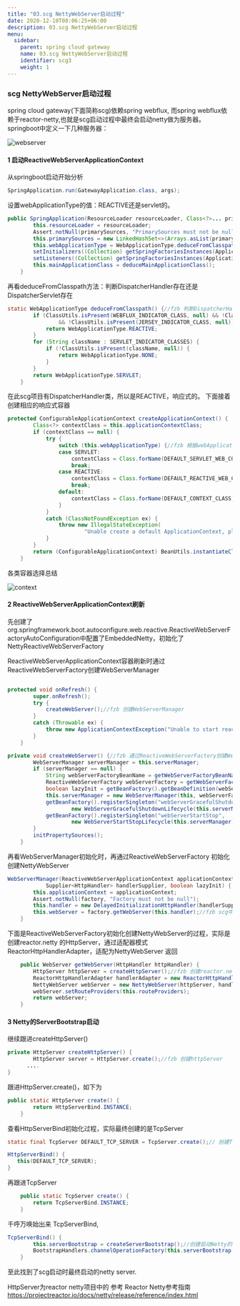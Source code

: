 ```yaml
---
title: "03.scg NettyWebServer启动过程"
date: 2020-12-10T08:06:25+06:00
description: 03.scg NettyWebServer启动过程
menu:
  sidebar:
    parent: spring cloud gateway
    name: 03.scg NettyWebServer启动过程
    identifier: scg3
    weight: 1
---
```


### scg NettyWebServer启动过程
spring cloud gateway(下面简称scg)依赖spring webflux, 而spring webflux依赖于reactor-netty,也就是scg启动过程中最终会启动netty做为服务器。
springboot中定义一下几种服务器：

![webserver](https://gitee.com/fengzhenbing/picgo/raw/master/webserver.png)

#### 1 启动ReactiveWebServerApplicationContext 
从springboot启动开始分析
```java
SpringApplication.run(GatewayApplication.class, args);
```
设置webApplicationType的值：REACTIVE还是servlet的。
```java
public SpringApplication(ResourceLoader resourceLoader, Class<?>... primarySources) {
		this.resourceLoader = resourceLoader;
		Assert.notNull(primarySources, "PrimarySources must not be null");
		this.primarySources = new LinkedHashSet<>(Arrays.asList(primarySources));
		this.webApplicationType = WebApplicationType.deduceFromClasspath();//fzb 通过类路径中类，推测web应用类型：REACTIVE还是servlet的。
		setInitializers((Collection) getSpringFactoriesInstances(ApplicationContextInitializer.class));
		setListeners((Collection) getSpringFactoriesInstances(ApplicationListener.class));
		this.mainApplicationClass = deduceMainApplicationClass();
	}
```
再看deduceFromClasspath方法：判断DispatcherHandler存在还是DispatcherServlet存在
```java
static WebApplicationType deduceFromClasspath() {//fzb 判断DispatcherHandler存在还是DispatcherServlet存在
		if (ClassUtils.isPresent(WEBFLUX_INDICATOR_CLASS, null) && !ClassUtils.isPresent(WEBMVC_INDICATOR_CLASS, null)
				&& !ClassUtils.isPresent(JERSEY_INDICATOR_CLASS, null)) {
			return WebApplicationType.REACTIVE;
		}
		for (String className : SERVLET_INDICATOR_CLASSES) {
			if (!ClassUtils.isPresent(className, null)) {
				return WebApplicationType.NONE;
			}
		}
		return WebApplicationType.SERVLET;
	}
```
在此scg项目有DispatcherHandler类，所以是REACTIVE，响应式的。
下面接着创建相应的响应式容器
```java
protected ConfigurableApplicationContext createApplicationContext() {
		Class<?> contextClass = this.applicationContextClass;
		if (contextClass == null) {
			try {
				switch (this.webApplicationType) {//fzb 根据webApplicationType类型创建不同的context容器
				case SERVLET:
					contextClass = Class.forName(DEFAULT_SERVLET_WEB_CONTEXT_CLASS);
					break;
				case REACTIVE:
					contextClass = Class.forName(DEFAULT_REACTIVE_WEB_CONTEXT_CLASS);//fzb scg创建的容器
					break;
				default:
					contextClass = Class.forName(DEFAULT_CONTEXT_CLASS);
				}
			}
			catch (ClassNotFoundException ex) {
				throw new IllegalStateException(
						"Unable create a default ApplicationContext, please specify an ApplicationContextClass", ex);
			}
		}
		return (ConfigurableApplicationContext) BeanUtils.instantiateClass(contextClass);
	}
```
各类容器选择总结

![context](https://gitee.com/fengzhenbing/picgo/raw/master/context.png)

#### 2  ReactiveWebServerApplicationContext刷新
先创建了
org.springframework.boot.autoconfigure.web.reactive.ReactiveWebServerFactoryAutoConfiguration中配置了EmbeddedNetty，初始化了NettyReactiveWebServerFactory

ReactiveWebServerApplicationContext容器刷新时通过ReactiveWebServerFactory创建WebServerManager
```java

protected void onRefresh() {
		super.onRefresh();
		try {
			createWebServer();//fzb 创建WebServerManager
		}
		catch (Throwable ex) {
			throw new ApplicationContextException("Unable to start reactive web server", ex);
		}
	}

private void createWebServer() {//fzb 通过ReactiveWebServerFactory创建WebServerManager
		WebServerManager serverManager = this.serverManager;
		if (serverManager == null) {
			String webServerFactoryBeanName = getWebServerFactoryBeanName();
			ReactiveWebServerFactory webServerFactory = getWebServerFactory(webServerFactoryBeanName);//fzb 获取EmbeddedNetty配置的ReactiveWebServerFactory
			boolean lazyInit = getBeanFactory().getBeanDefinition(webServerFactoryBeanName).isLazyInit();
			this.serverManager = new WebServerManager(this, webServerFactory, this::getHttpHandler, lazyInit);//fzb 创建
			getBeanFactory().registerSingleton("webServerGracefulShutdown",
					new WebServerGracefulShutdownLifecycle(this.serverManager));
			getBeanFactory().registerSingleton("webServerStartStop",
					new WebServerStartStopLifecycle(this.serverManager));
		}
		initPropertySources();
	}
```
再看WebServerManager初始化时，再通过ReactiveWebServerFactory 初始化创建NettyWebServer  
```java
WebServerManager(ReactiveWebServerApplicationContext applicationContext, ReactiveWebServerFactory factory,
			Supplier<HttpHandler> handlerSupplier, boolean lazyInit) {
		this.applicationContext = applicationContext;
		Assert.notNull(factory, "Factory must not be null");
		this.handler = new DelayedInitializationHttpHandler(handlerSupplier, lazyInit);
		this.webServer = factory.getWebServer(this.handler);//fzb scg中创建NettyWebServer
	}
```

下面是ReactiveWebServerFactory初始化创建NettyWebServer的过程，实际是创建reactor.netty 的HttpServer，通过适配器模式ReactorHttpHandlerAdapter，适配为NettyWebServer 返回
```java
	public WebServer getWebServer(HttpHandler httpHandler) {
		HttpServer httpServer = createHttpServer();//fzb 创建reactor.netty 的HttpServer
		ReactorHttpHandlerAdapter handlerAdapter = new ReactorHttpHandlerAdapter(httpHandler);//通过ReactorHttpHandlerAdapter适配器模式适配
		NettyWebServer webServer = new NettyWebServer(httpServer, handlerAdapter, this.lifecycleTimeout, getShutdown());//HttpServer 适配为NettyWebServer
		webServer.setRouteProviders(this.routeProviders);
		return webServer;
	}
```

#### 3  Netty的ServerBootstrap启动

继续跟进createHttpServer()
```java
private HttpServer createHttpServer() {
		HttpServer server = HttpServer.create();//fzb 创建httpServer
      ....
}
```
跟进HttpServer.create()，如下为
```java
public static HttpServer create() {
		return HttpServerBind.INSTANCE;
	}
```
查看HttpServerBind初始化过程，实际最终创建的是TcpServer
```java
static final TcpServer DEFAULT_TCP_SERVER = TcpServer.create();// 创建TcpServer

HttpServerBind() {
   this(DEFAULT_TCP_SERVER);
}

```
再跟进TcpServer
```java
	public static TcpServer create() {
		return TcpServerBind.INSTANCE;
	}
```
千呼万唤始出来 TcpServerBind,
```java
TcpServerBind() {
		this.serverBootstrap = createServerBootstrap();//创建启动Netty的服务端serverBootstrap
		BootstrapHandlers.channelOperationFactory(this.serverBootstrap, TcpUtils.TCP_OPS);
	}
```
至此找到了scg启动时最终启动的netty server.


HttpServer为reactor netty项目中的
参考 Reactor Netty参考指南 https://projectreactor.io/docs/netty/release/reference/index.html









